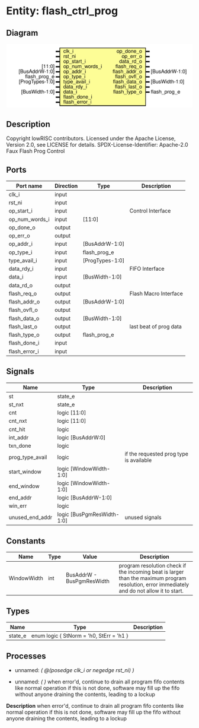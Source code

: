 # Entity: flash_ctrl_prog
## Diagram
![Diagram](flash_ctrl_prog.svg "Diagram")
## Description
Copyright lowRISC contributors.
 Licensed under the Apache License, Version 2.0, see LICENSE for details.
 SPDX-License-Identifier: Apache-2.0
 Faux Flash Prog Control
 
## Ports
| Port name      | Direction | Type            | Description            |
| -------------- | --------- | --------------- | ---------------------- |
| clk_i          | input     |                 |                        |
| rst_ni         | input     |                 |                        |
| op_start_i     | input     |                 | Control Interface      |
| op_num_words_i | input     | [11:0]          |                        |
| op_done_o      | output    |                 |                        |
| op_err_o       | output    |                 |                        |
| op_addr_i      | input     | [BusAddrW-1:0]  |                        |
| op_type_i      | input     | flash_prog_e    |                        |
| type_avail_i   | input     | [ProgTypes-1:0] |                        |
| data_rdy_i     | input     |                 | FIFO Interface         |
| data_i         | input     | [BusWidth-1:0]  |                        |
| data_rd_o      | output    |                 |                        |
| flash_req_o    | output    |                 | Flash Macro Interface  |
| flash_addr_o   | output    | [BusAddrW-1:0]  |                        |
| flash_ovfl_o   | output    |                 |                        |
| flash_data_o   | output    | [BusWidth-1:0]  |                        |
| flash_last_o   | output    |                 | last beat of prog data |
| flash_type_o   | output    | flash_prog_e    |                        |
| flash_done_i   | input     |                 |                        |
| flash_error_i  | input     |                 |                        |
## Signals
| Name            | Type                       | Description                              |
| --------------- | -------------------------- | ---------------------------------------- |
| st              | state_e                    |                                          |
| st_nxt          | state_e                    |                                          |
| cnt             | logic [11:0]               |                                          |
| cnt_nxt         | logic [11:0]               |                                          |
| cnt_hit         | logic                      |                                          |
| int_addr        | logic [BusAddrW:0]         |                                          |
| txn_done        | logic                      |                                          |
| prog_type_avail | logic                      | if the requested prog type is available  |
| start_window    | logic [WindowWidth-1:0]    |                                          |
| end_window      | logic [WindowWidth-1:0]    |                                          |
| end_addr        | logic [BusAddrW-1:0]       |                                          |
| win_err         | logic                      |                                          |
| unused_end_addr | logic [BusPgmResWidth-1:0] | unused signals                           |
## Constants
| Name        | Type | Value                     | Description                                                                                                                                   |
| ----------- | ---- | ------------------------- | --------------------------------------------------------------------------------------------------------------------------------------------- |
| WindowWidth | int  | BusAddrW - BusPgmResWidth | program resolution check if the incoming beat is larger than the maximum program resolution, error immediately and do not allow it to start.  |
## Types
| Name    | Type                                                  | Description |
| ------- | ----------------------------------------------------- | ----------- |
| state_e | enum logic {     StNorm  = 'h0,     StErr   = 'h1   } |             |
## Processes
- unnamed: _( @(posedge clk_i or negedge rst_ni) )_

- unnamed: _(  )_
when error'd, continue to drain all program fifo contents like normal operation
if this is not done, software may fill up the fifo without anyone
draining the contents, leading to a lockup

**Description**
when error'd, continue to drain all program fifo contents like normal operation
if this is not done, software may fill up the fifo without anyone
draining the contents, leading to a lockup

